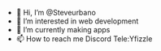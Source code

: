 - 👋 Hi, I’m @Steveurbano
- 👀 I’m interested in web development 
- 🌱 I’m currently making apps 
- 📫 How to reach me Discord Tele:Yfizzle

<!---
Steveurbano/Steveurbano is a ✨ special ✨ repository because its `README.md` (this file) appears on your GitHub profile.
You can click the Preview link to take a look at your changes.
--->
